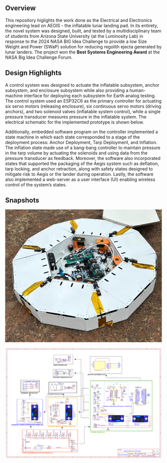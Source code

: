 ## Overview

This repository higlights the work done as the Electrical and Electronics engineering lead on AEGIS - the inflatable lunar landing pad. In its entirety, the novel system was designed, built, and tested by a multidisciplinary team of students from Arizona State University (at the Luminosity Lab) in response to the 2024 NASA BIG Idea Challenge to provide a low Size Weight and Power (SWaP) solution for reducing regolith ejecta generated by lunar landers. The project won the **Best Systems Engineering Award** at the NASA Big Idea Challenge Forum. 

## Design Highlights

A control system was designed to actuate the inflatable subsystem, anchor subsystem, and
enclosure subsystem while also providing a human-machine interface for deploying each
subsystem for Earth analog testing. The control system used an ESP32C6 as the primary
controller for actuating six servo motors (releasing enclosure), six continuous servo motors
(driving anchors), and two solenoid valves (inflatable system control), while a single pressure
transducer measures pressure in the inflatable system. The electrical schematic for the
implemented prototype is shown below. 

Additionally, embedded software program on the controller implemented a state machine in which each
state corresponded to a stage of the deployment process: Anchor Deployment, Tarp Deployment,
and Inflation. The inflation state made use of a bang-bang controller to maintain pressure in the
tarp volume by actuating the solenoids and using data from the pressure transducer as
feedback. Moreover, the software also incorporated states that supported the packaging of the
Aegis system such as deflation, tarp locking, and anchor retraction, along with safety states
designed to mitigate risk to Aegis or the lander during operation. Lastly, the software also
implemented a web-server as a user interface (UI) enabling wireless control of the system’s
states.

## Snapshots

![Product Snapshot](Showcase.jpg)

![Electrical Schematic](Electronics_Schematic_AEGIS-Luminosity.png)

